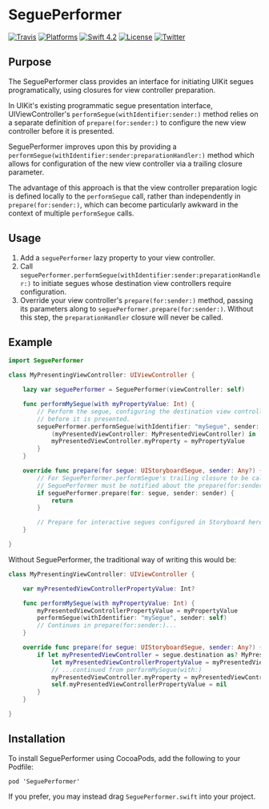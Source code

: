# SeguePerformer

[![Travis](https://img.shields.io/travis/milpitas/SeguePerformer.svg)](https://travis-ci.org/milpitas/SeguePerformer)
[![Platforms](https://img.shields.io/badge/platforms-iOS-lightgray.svg)]()
[![Swift 4.2](https://img.shields.io/badge/swift-4.2-red.svg?style=flat)](https://developer.apple.com/swift)
[![License](https://img.shields.io/github/license/milpitas/SeguePerformer.svg)](https://opensource.org/licenses/MIT)
[![Twitter](https://img.shields.io/badge/twitter-@drewolbrich-blue.svg)](http://twitter.com/drewolbrich)

## Purpose

The SeguePerformer class provides an interface for initiating UIKit segues
programatically, using closures for view controller preparation.

In UIKit's existing programmatic segue presentation interface,
UIViewController's `performSegue(withIdentifier:sender:)` method relies on a
separate definition of `prepare(for:sender:)` to configure the new view
controller before it is presented.

SeguePerformer improves upon this by providing a
`performSegue(withIdentifier:sender:preparationHandler:)` method which allows for
configuration of the new view controller via a trailing closure parameter.

The advantage of this approach is that the view controller preparation logic is
defined locally to the `performSegue` call, rather than independently in
`prepare(for:sender:)`, which can become particularly awkward in the context of
multiple `performSegue` calls.

## Usage

1. Add a `seguePerformer` lazy property to your view controller.
2. Call `seguePerformer.performSegue(withIdentifier:sender:preparationHandler:)` to initiate segues whose destination view controllers require configuration.
3. Override your view controller's `prepare(for:sender:)` method, passing its parameters along to `seguePerformer.prepare(for:sender:)`. Without this step, the `preparationHandler` closure will never be called.

## Example

```swift
import SeguePerformer

class MyPresentingViewController: UIViewController {

    lazy var seguePerformer = SeguePerformer(viewController: self)

    func performMySegue(with myPropertyValue: Int) {
        // Perform the segue, configuring the destination view controller
        // before it is presented.
        seguePerformer.performSegue(withIdentifier: "mySegue", sender: self) {
            (myPresentedViewController: MyPresentedViewController) in
            myPresentedViewController.myProperty = myPropertyValue
        }
    }

    override func prepare(for segue: UIStoryboardSegue, sender: Any?) {
        // For SeguePerformer.performSegue's trailing closure to be called,
        // SeguePerformer must be notified about the prepare(for:sender:) call.
        if seguePerformer.prepare(for: segue, sender: sender) {
            return
        }

        // Prepare for interactive segues configured in Storyboard here.
    }

}
```

Without SeguePerformer, the traditional way of writing this would be:

```swift
class MyPresentingViewController: UIViewController {

    var myPresentedViewControllerPropertyValue: Int?

    func performMySegue(with myPropertyValue: Int) {
        myPresentedViewControllerPropertyValue = myPropertyValue
        performSegue(withIdentifier: "mySegue", sender: self)
        // Continues in prepare(for:sender:)...
    }

    override func prepare(for segue: UIStoryboardSegue, sender: Any?) {
        if let myPresentedViewController = segue.destination as? MyPresentedViewController,
            let myPresentedViewControllerPropertyValue = myPresentedViewControllerPropertyValue {
            // ...continued from performMySegue(with:)
            myPresentedViewController.myProperty = myPresentedViewControllerPropertyValue
            self.myPresentedViewControllerPropertyValue = nil
        }
    }

}
```

## Installation

To install SeguePerformer using CocoaPods, add the following to your Podfile:

```
pod 'SeguePerformer'
```

If you prefer, you may instead drag `SeguePerformer.swift` into your project.
